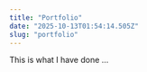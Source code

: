 ```yaml
---
title: "Portfolio"
date: "2025-10-13T01:54:14.505Z"
slug: "portfolio"
---
```



This is what I have done …

